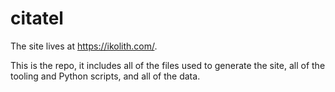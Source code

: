 # citatel

The site lives at https://ikolith.com/.

This is the repo, it includes all of the files used to generate the site, all of the tooling and Python scripts, and all of the data.